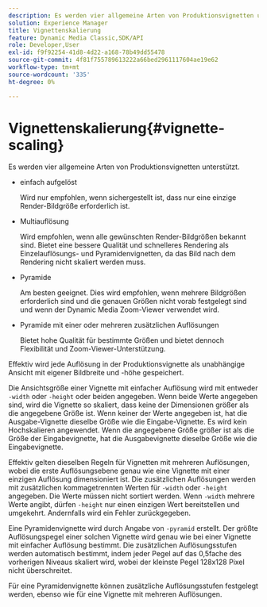 ```yaml
---
description: Es werden vier allgemeine Arten von Produktionsvignetten unterstützt.
solution: Experience Manager
title: Vignettenskalierung
feature: Dynamic Media Classic,SDK/API
role: Developer,User
exl-id: f9f92254-41d8-4d22-a168-78b49dd55478
source-git-commit: 4f81f755789613222a66bed2961117604ae19e62
workflow-type: tm+mt
source-wordcount: '335'
ht-degree: 0%

---
```


# Vignettenskalierung{#vignette-scaling}

Es werden vier allgemeine Arten von Produktionsvignetten unterstützt.

* einfach aufgelöst

  Wird nur empfohlen, wenn sichergestellt ist, dass nur eine einzige Render-Bildgröße erforderlich ist.
* Multiauflösung

  Wird empfohlen, wenn alle gewünschten Render-Bildgrößen bekannt sind. Bietet eine bessere Qualität und schnelleres Rendering als Einzelauflösungs- und Pyramidenvignetten, da das Bild nach dem Rendering nicht skaliert werden muss.
* Pyramide

  Am besten geeignet. Dies wird empfohlen, wenn mehrere Bildgrößen erforderlich sind und die genauen Größen nicht vorab festgelegt sind und wenn der Dynamic Media Zoom-Viewer verwendet wird.
* Pyramide mit einer oder mehreren zusätzlichen Auflösungen

  Bietet hohe Qualität für bestimmte Größen und bietet dennoch Flexibilität und Zoom-Viewer-Unterstützung.

Effektiv wird jede Auflösung in der Produktionsvignette als unabhängige Ansicht mit eigener Bildbreite und -höhe gespeichert.

Die Ansichtsgröße einer Vignette mit einfacher Auflösung wird mit entweder `-width` oder `-height` oder beiden angegeben. Wenn beide Werte angegeben sind, wird die Vignette so skaliert, dass keine der Dimensionen größer als die angegebene Größe ist. Wenn keiner der Werte angegeben ist, hat die Ausgabe-Vignette dieselbe Größe wie die Eingabe-Vignette. Es wird kein Hochskalieren angewendet. Wenn die angegebene Größe größer ist als die Größe der Eingabevignette, hat die Ausgabevignette dieselbe Größe wie die Eingabevignette.

Effektiv gelten dieselben Regeln für Vignetten mit mehreren Auflösungen, wobei die erste Auflösungsebene genau wie eine Vignette mit einer einzigen Auflösung dimensioniert ist. Die zusätzlichen Auflösungen werden mit zusätzlichen kommagetrennten Werten für `-width` oder `-height` angegeben. Die Werte müssen nicht sortiert werden. Wenn `-width` mehrere Werte angibt, dürfen `-height` nur einen einzigen Wert bereitstellen und umgekehrt. Andernfalls wird ein Fehler zurückgegeben.

Eine Pyramidenvignette wird durch Angabe von `-pyramid` erstellt. Der größte Auflösungspegel einer solchen Vignette wird genau wie bei einer Vignette mit einfacher Auflösung bestimmt. Die zusätzlichen Auflösungsstufen werden automatisch bestimmt, indem jeder Pegel auf das 0,5fache des vorherigen Niveaus skaliert wird, wobei der kleinste Pegel 128x128 Pixel nicht überschreitet.

Für eine Pyramidenvignette können zusätzliche Auflösungsstufen festgelegt werden, ebenso wie für eine Vignette mit mehreren Auflösungen.
